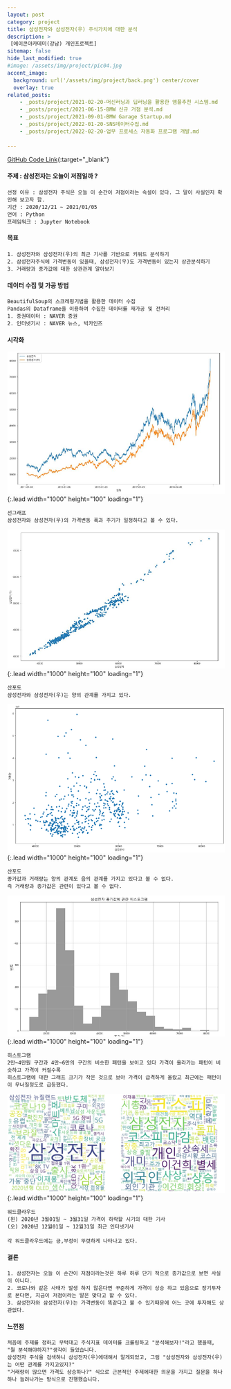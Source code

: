 ```yaml
---
layout: post
category: project
title: 삼성전자와 삼성전자(우) 주식가치에 대한 분석
description: >
 [에이콘아카데미(강남) 개인프로젝트]
sitemap: false
hide_last_modified: true
#image: /assets/img/project/pic04.jpg
accent_image: 
  background: url('/assets/img/project/back.png') center/cover
  overlay: true
related_posts:
    - _posts/project/2021-02-20-머신러닝과 딥러닝을 활용한 앰플추천 시스템.md
    - _posts/project/2021-06-15-BMW 신규 거점 분석.md
    - _posts/project/2021-09-01-BMW Garage Startup.md
    - _posts/project/2022-01-20-SNS데이터수집.md
    - _posts/project/2022-02-20-업무 프로세스 자동화 프로그램 개발.md

---
```

[GitHub Code Link](https://github.com/Kmingx/Acorn-Academy/tree/main/project/01.%EA%B0%9C%EC%9D%B8%ED%94%84%EB%A1%9C%EC%A0%9D%ED%8A%B8){:target="_blank"}
#### 주제 : 삼성전자는 오늘이 저점일까 ?
    선정 이유 : 삼성전자 주식은 오늘 이 순간이 저점이라는 속설이 있다. 그 말이 사실인지 확인해 보고자 함.
    기간 : 2020/12/21 ~ 2021/01/05
    언어 : Python
    프레임워크 : Jupyter Notebook

#### 목표 
    1. 삼성전자와 삼성전자(우)의 최근 기사를 기반으로 키워드 분석하기
    2. 삼성전자주식에 가격변동이 있을때, 삼성전자(우)도 가격변동이 있는지 상관분석하기
    3. 거래량과 종가값에 대한 상관관계 알아보기

#### 데이터 수집 및 가공 방법
    BeautifulSoup의 스크레핑기법을 활용한 데이터 수집
    Pandas의 Dataframe을 이용하여 수집한 데이터를 재가공 및 전처리
    1. 증권데이터 : NAVER 증권
    2. 인터넷기사 : NAVER 뉴스, 빅카인즈

#### 시각화
![Full-width image](/assets/img/project/pic04.jpg){:.lead width="1000" height="100" loading="1"}

    선그래프
    삼성전자와 삼성전자(우)의 가격변동 폭과 주기가 일정하다고 볼 수 있다.

![Full-width image](/assets/img/project/pic04-1.jpg){:.lead width="1000" height="100" loading="1"}

    산포도
    삼성전자와 삼성전자(우)는 양의 관계를 가지고 있다.

![Full-width image](/assets/img/project/23.png){:.lead width="1000" height="100" loading="1"}

    산포도
    종가값과 거래량는 양의 관계도 음의 관계를 가지고 있다고 볼 수 없다.
    즉 거래량과 종가값은 관련이 있다고 볼 수 없다.

![Full-width image](/assets/img/project/pic05.jpg){:.lead width="1000" height="100" loading="1"}

    히스토그램
    2만~4만원 구간과 4만~6만의 구간의 비슷한 패턴을 보이고 있다 가격이 올라가는 패턴이 비슷하고 가격이 커질수록
    히스토그램에 대한 그래프 크기가 작은 것으로 보아 가격이 급격하게 올랐고 최근에는 패턴이이 무너질정도로 급등했다.

![Full-width image](/assets/img/project/pic06.jpg){:.lead width="1000" height="100" loading="1"}

    워드클라우드
    (왼) 2020년 3월01일 ~ 3월31일 가격이 하락할 시기의 대한 기사
    (오) 2020년 12월01일 ~ 12월31일 최근 인터넷기사

    각 워드클라우드에는 긍,부정이 뚜렷하게 나타나고 있다.

#### 결론
    1. 삼성전자는 오늘 이 순간이 저점이라는것은 하루 하루 단기 적으로 종가값으로 보면 사실이 아니다.
    2. 코로나와 같은 사태가 발생 하지 않은다면 꾸준하게 가격이 상승 하고 있음으로 장기투자로 본다면, 지금이 저점이라는 말은 맞다고 할 수 있다. 
    3. 삼성전자와 삼성전자(우)는 가격변동이 똑같다고 볼 수 있기때문에 어느 곳에 투자해도 상관없다.

#### 느낀점
    처음에 주제를 정하고 무턱대고 주식지표 데이터를 크롤링하고 "분석해보자!"라고 했을때, "뭘 분석해야하지?"생각이 들었습니다. 
    삼성전자 주식을 검색하니 삼성전자(우)에대해서 알게되었고, 그럼 "삼성전자와 삼성전자(우)는 어떤 관계를 가지고있지?"
    "거래량이 많으면 가격도 상승하나?" 식으로 근본적인 주제에대한 의문을 가지고 질문을 하나 하나 늘려나가는 방식으로 진행했습니다.



